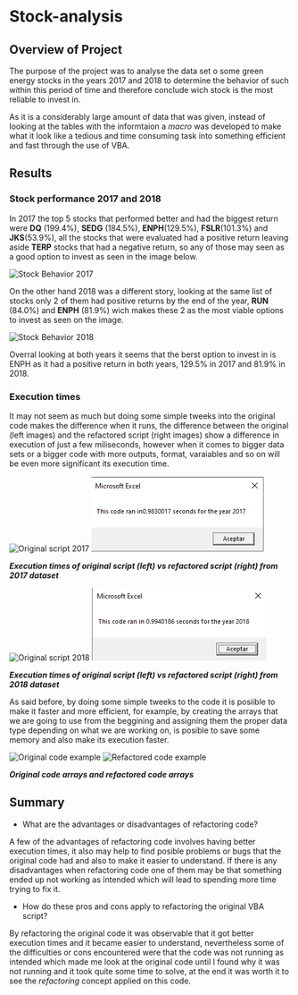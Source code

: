 # Stock-analysis

## Overview of Project


The purpose of the project was to analyse the data set o some green energy stocks in the years 2017 and 2018 to determine the behavior of such within this period of time and therefore conclude wich stock is the most reliable to invest in.

As it is a considerably large amount of data that was given, instead of looking at the tables with the informtaion a *macro* was developed to make what it look like a tedious and time consuming task into something efficient and fast through the use of VBA.

## Results
### Stock performance 2017 and 2018

In 2017 the top 5 stocks that performed better and had the biggest return were **DQ** (199.4%), **SEDG** (184.5%), **ENPH**(129.5%), **FSLR**(101.3%) and **JKS**(53.9%), all the stocks that were evaluated had a positive return leaving aside **TERP** stocks that had a negative return, so any of those may seen as a good option to invest as seen in the image below.

![Stock Behavior 2017](https://user-images.githubusercontent.com/83261520/123354266-e6a65280-d528-11eb-838a-5d1687810bc8.png)

On the other hand 2018 was a different story, looking at the same list of stocks only 2 of them had positive returns by the end of the year, **RUN** (84.0%) and **ENPH** (81.9%) wich makes these 2 as the most viable options to invest as seen on the image.

![Stock Behavior 2018](https://user-images.githubusercontent.com/83261520/123354273-e7d77f80-d528-11eb-8d58-cafc9863b466.png)

Overral looking at both years it seems that the berst option to invest in is ENPH as it had a positive return in both years, 129.5% in 2017 and 81.9% in 2018.

### Execution times

It may not seem as much but doing some simple tweeks into the original code makes the difference when it runs, the difference between the original (left images) and the refactored script (right images) show a difference in execution of just a few miliseconds, however when it comes to bigger data sets or a bigger code with more outputs, format, varaiables and so on will be even more significant its execution time.

![Original script 2017](https://user-images.githubusercontent.com/83261520/123354257-e312cb80-d528-11eb-99d7-9824b291bca0.png)
![Refactored script 2017](Resources/VBA_Challenge_2017.png)

***Execution times of original script (left) vs refactored script (right) from 2017 dataset***


![Original script 2018](https://user-images.githubusercontent.com/83261520/123354261-e4dc8f00-d528-11eb-8d42-d0524e1110d5.png)
![Refactored script 2018](Resources/VBA_Challenge_2018.png)

***Execution times of original script (left) vs refactored script (right) from 2018 dataset***

As said before, by doing some simple tweeks to the code it is posiible to make it faster and more efficient, for example, by creating the arrays that we are going to use from the beggining and assigning them the proper data type depending on what we are working on, is posible to save some memory and also make its execution faster.

![Original code example](https://user-images.githubusercontent.com/83261520/123357257-d2655400-d52e-11eb-965a-18335f9bb7ae.png)
![Refactored code example](https://user-images.githubusercontent.com/83261520/123357250-cf6a6380-d52e-11eb-9af4-8194ed4182cb.png)

***Original code arrays and refactored code arrays***

## Summary

- What are the advantages or disadvantages of refactoring code?
 
A few of the advantages of refactoring code involves having better execution times, it also may help to find posible problems or bugs that the original code had and also to  make it easier to understand. If there is any disadvantages when refactoring code one of them may be that something ended up not working as intended which will lead to spending more time trying to fix it.

- How do these pros and cons apply to refactoring the original VBA script?

By refactoring the original code it was observable that it got better execution times and it became easier to understand, nevertheless some of the difficulties or cons encountered were that the code was not running as intended which made me look at the original code until I found why it was not running and it took quite some time to solve, at the end it was worth it to see the *refactoring* concept applied on this code.
